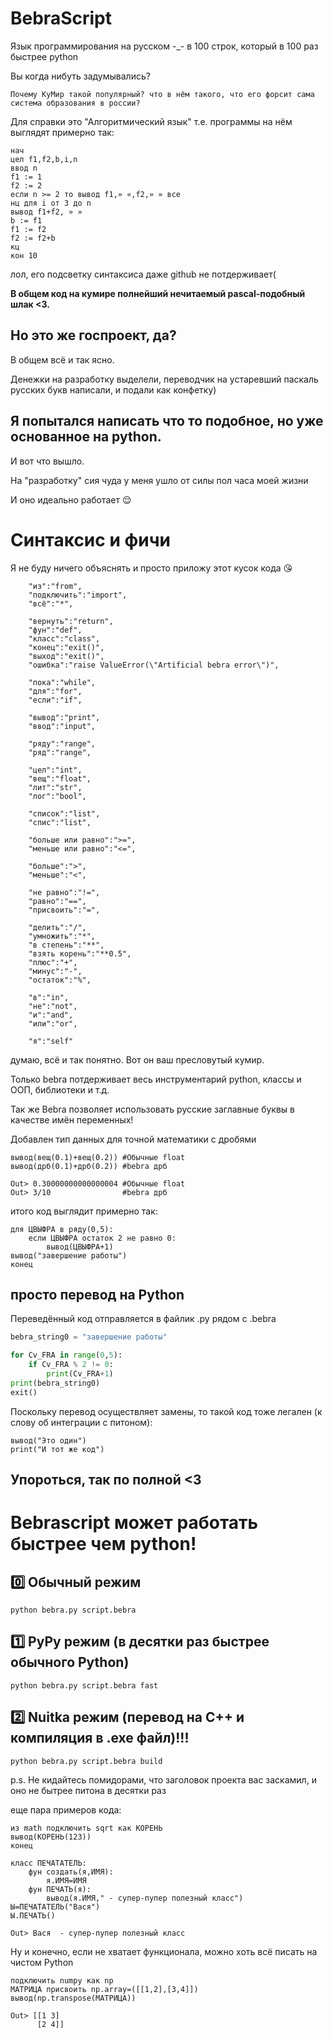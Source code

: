 # BebraScript
Язык программирования на русском -_- в 100 строк, который в 100 раз быстрее python

Вы когда нибуть задумывались?
```
Почему КуМир такой популярный? что в нём такого, что его форсит сама система образования в россии?
```
Для справки это "Алгоритмический язык" т.е. программы на нём выглядят примерно так:
```kumir
нач
цел f1,f2,b,i,n
ввод n
f1 := 1
f2 := 2
если n >= 2 то вывод f1,» «,f2,» » все
нц для i от 3 до n
вывод f1+f2, » »
b := f1
f1 := f2
f2 := f2+b
кц
кон 10
```
лол, его подсветку синтаксиса даже github не потдерживает(

**В общем код на кумире полнейший нечитаемый pascal-подобный шлак <3.**
## Но это же госпроект, да?
В общем всё и так ясно.

Денежки на разработку выделели, переводчик на устаревший паскаль русских букв написали, и подали как конфетку)
## Я попытался написать что то подобное, но уже основанное на python.
И вот что вышло.

На "разработку" сия чуда у меня ушло от силы пол часа моей жизни

И оно идеально работает 😌
# Синтаксис и фичи
Я не буду ничего объяснять и просто приложу этот кусок кода 😘
```
    "из":"from",
    "подключить":"import",
    "всё":"*",

    "вернуть":"return",
    "фун":"def",
    "класс":"class",
    "конец":"exit()",
    "выход":"exit()",
    "ошибка":"raise ValueError(\"Artificial bebra error\")",

    "пока":"while",
    "для":"for",
    "если":"if",

    "вывод":"print",
    "ввод":"input",

    "ряду":"range",
    "ряд":"range",

    "цел":"int",
    "вещ":"float",
    "лит":"str",
    "лог":"bool",

    "список":"list",
    "спис":"list",

    "больше или равно":">=",
    "меньше или равно":"<=",

    "больше":">",
    "меньше":"<",

    "не равно":"!=",
    "равно":"==",
    "присвоить":"=",

    "делить":"/",
    "умножить":"*",
    "в степень":"**",
    "взять корень":"**0.5",
    "плюс":"+",
    "минус":"-",
    "остаток":"%",

    "в":"in",
    "не":"not",
    "и":"and",
    "или":"or",

    "я":"self"
```
думаю, всё и так понятно. Вот он ваш пресловутый кумир.

Только bebra потдерживает весь инструментарий python, классы и ООП, библиотеки и т.д.

Так же Bebra позволяет использовать русские заглавные буквы в качестве имён переменных!

Добавлен тип данных для точной математики с дробями
```
вывод(вещ(0.1)+вещ(0.2)) #Обычные float
вывод(дрб(0.1)+дрб(0.2)) #bebra дрб
```
```
Out> 0.30000000000000004 #Обычные float
Out> 3/10                #bebra дрб
```
итого код выглядит примерно так:
```
для ЦВЫФРА в ряду(0,5):
	если ЦВЫФРА остаток 2 не равно 0: 
		вывод(ЦВЫФРА+1)
вывод("завершение работы")
конец
```
## просто перевод на Python
Переведённый код отправляется в файлик .py рядом с .bebra
```python
bebra_string0 = "завершение работы"

for Cv_FRA in range(0,5):
	if Cv_FRA % 2 != 0: 
		print(Cv_FRA+1)
print(bebra_string0)
exit()
```
Поскольку перевод осуществляет замены, то такой код тоже легален (к слову об интеграции с питоном):
```
вывод("Это один")
print("И тот же код")
```
## Упороться, так по полной <3
# Bebrascript может работать быстрее чем python!
## 0️⃣ Обычный режим
```
python bebra.py script.bebra
```

## 1️⃣ PyPy режим (в десятки раз быстрее обычного Python)
```
python bebra.py script.bebra fast
```

## 2️⃣ Nuitka режим (перевод на C++ и компиляция в .exe файл)!!!
```
python bebra.py script.bebra build
```

p.s. Не кидайтесь помидорами, что заголовок проекта вас заскамил, и оно не бытрее питона в десятки раз

еще пара примеров кода:
```
из math подключить sqrt как КОРЕНЬ
вывод(КОРЕНЬ(123))
конец
```

```
класс ПЕЧАТАТЕЛЬ:
	фун создать(я,ИМЯ):
		я.ИМЯ=ИМЯ
	фун ПЕЧАТЬ(я):
		вывод(я.ИМЯ," - супер-пупер полезный класс")
Ы=ПЕЧАТАТЕЛЬ("Вася")
Ы.ПЕЧАТЬ()

Out> Вася  - супер-пупер полезный класс
```
Ну и конечно, если не хватает функционала, можно хоть всё писать на чистом Python
```
подключить numpy как np
МАТРИЦА присвоить np.array=([[1,2],[3,4]])
вывод(np.transpose(МАТРИЦА))

Out> [[1 3]
      [2 4]]
```
